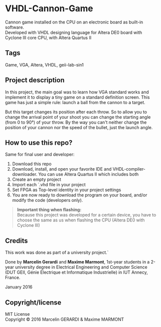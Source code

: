 # VHDL-Cannon-Game
  
Cannon game installed on the CPU on an electronic board as built-in software.  
Developed with VHDL designing language for Altera DE0 board with Cyclone III core CPU, with Altera Quartus II
  
## Tags
Game, VGA, Altera, VHDL, geii-lab-sin1
  
## Project description
In this project, the main goal was to learn how VGA standard works and implement it to display a tiny game on a standard definition screen. 
This game has just a simple rule: launch a ball from the cannon to a target.   
  
But this target changes its position after each throw. So to allow you to change the arrival point of your shoot you can change the starting angle (from 0 to 90°) of your throw. By the way you can't neither change the position of your cannon nor the speed of the bullet, just the launch angle.
  
## How to use this repo?
Same for final user and developer:
1. Download this repo
2. Download, install, and open your favorite IDE and VHDL-compiler-downloader. You can use Altera Quartus II which includes both
3. Create an empty project
4. Import each `.vhd file in your project
5. Set FPGA as Top-level identity in your project settings
6. You are now ready to download the program on your board, and/or modify the code (developers only). 
	
> **Important thing when flashing:**  
> Because this project was developed for a certain device, you have to choose the same as us when flashing the CPU (Altera DE0 with Cyclone III)

## Credits
This work was done as part of a university project.` 
  
Done by **Marcelin Gerardi** and **Maxime Marmont**, 1st-year students in a 2-year university degree in Electrical Engineering and Computer Science (DUT GEII, Génie Electrique et Informatique Industrielle) in IUT Annecy, France.  
  
January 2016  

## Copyright/license
MIT License  
Copyright © 2016 Marcelin GERARDI & Maxime MARMONT  
